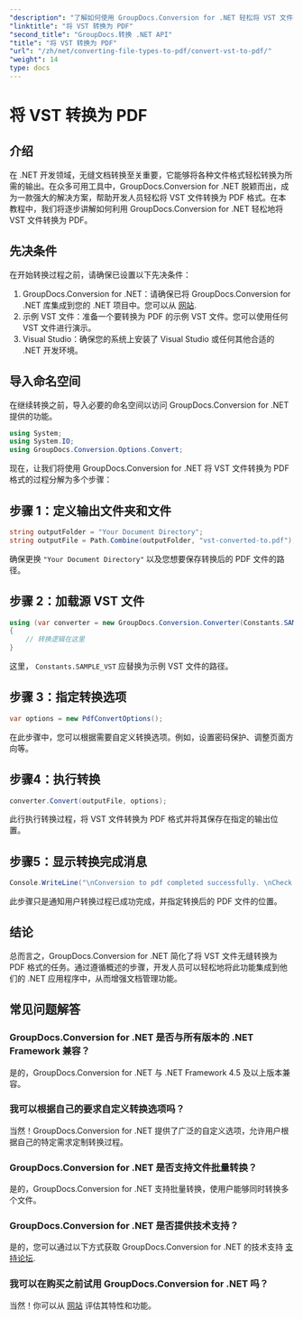 ```yaml
---
"description": "了解如何使用 GroupDocs.Conversion for .NET 轻松将 VST 文件转换为 PDF。增强您的文档管理能力。"
"linktitle": "将 VST 转换为 PDF"
"second_title": "GroupDocs.转换 .NET API"
"title": "将 VST 转换为 PDF"
"url": "/zh/net/converting-file-types-to-pdf/convert-vst-to-pdf/"
"weight": 14
type: docs
---
```

# 将 VST 转换为 PDF

## 介绍
在 .NET 开发领域，无缝文档转换至关重要，它能够将各种文件格式轻松转换为所需的输出。在众多可用工具中，GroupDocs.Conversion for .NET 脱颖而出，成为一款强大的解决方案，帮助开发人员轻松将 VST 文件转换为 PDF 格式。在本教程中，我们将逐步讲解如何利用 GroupDocs.Conversion for .NET 轻松地将 VST 文件转换为 PDF。
## 先决条件
在开始转换过程之前，请确保已设置以下先决条件：
1. GroupDocs.Conversion for .NET：请确保已将 GroupDocs.Conversion for .NET 库集成到您的 .NET 项目中。您可以从 [网站](https://releases。groupdocs.com/conversion/net/).
2. 示例 VST 文件：准备一个要转换为 PDF 的示例 VST 文件。您可以使用任何 VST 文件进行演示。
3. Visual Studio：确保您的系统上安装了 Visual Studio 或任何其他合适的 .NET 开发环境。

## 导入命名空间
在继续转换之前，导入必要的命名空间以访问 GroupDocs.Conversion for .NET 提供的功能。

```csharp
using System;
using System.IO;
using GroupDocs.Conversion.Options.Convert;
```

现在，让我们将使用 GroupDocs.Conversion for .NET 将 VST 文件转换为 PDF 格式的过程分解为多个步骤：
## 步骤 1：定义输出文件夹和文件
```csharp
string outputFolder = "Your Document Directory";
string outputFile = Path.Combine(outputFolder, "vst-converted-to.pdf");
```
确保更换 `"Your Document Directory"` 以及您想要保存转换后的 PDF 文件的路径。
## 步骤 2：加载源 VST 文件
```csharp
using (var converter = new GroupDocs.Conversion.Converter(Constants.SAMPLE_VST))
{
    // 转换逻辑在这里
}
```
这里， `Constants.SAMPLE_VST` 应替换为示例 VST 文件的路径。
## 步骤 3：指定转换选项
```csharp
var options = new PdfConvertOptions();
```
在此步骤中，您可以根据需要自定义转换选项。例如，设置密码保护、调整页面方向等。
## 步骤4：执行转换
```csharp
converter.Convert(outputFile, options);
```
此行执行转换过程，将 VST 文件转换为 PDF 格式并将其保存在指定的输出位置。
## 步骤5：显示转换完成消息
```csharp
Console.WriteLine("\nConversion to pdf completed successfully. \nCheck output in {0}", outputFolder);
```
此步骤只是通知用户转换过程已成功完成，并指定转换后的 PDF 文件的位置。

## 结论
总而言之，GroupDocs.Conversion for .NET 简化了将 VST 文件无缝转换为 PDF 格式的任务。通过遵循概述的步骤，开发人员可以轻松地将此功能集成到他们的 .NET 应用程序中，从而增强文档管理功能。
## 常见问题解答
### GroupDocs.Conversion for .NET 是否与所有版本的 .NET Framework 兼容？
是的，GroupDocs.Conversion for .NET 与 .NET Framework 4.5 及以上版本兼容。
### 我可以根据自己的要求自定义转换选项吗？
当然！GroupDocs.Conversion for .NET 提供了广泛的自定义选项，允许用户根据自己的特定需求定制转换过程。
### GroupDocs.Conversion for .NET 是否支持文件批量转换？
是的，GroupDocs.Conversion for .NET 支持批量转换，使用户能够同时转换多个文件。
### GroupDocs.Conversion for .NET 是否提供技术支持？
是的，您可以通过以下方式获取 GroupDocs.Conversion for .NET 的技术支持 [支持论坛](https://forum。groupdocs.com/c/conversion/11).
### 我可以在购买之前试用 GroupDocs.Conversion for .NET 吗？
当然！你可以从 [网站](https://releases.groupdocs.com/) 评估其特性和功能。